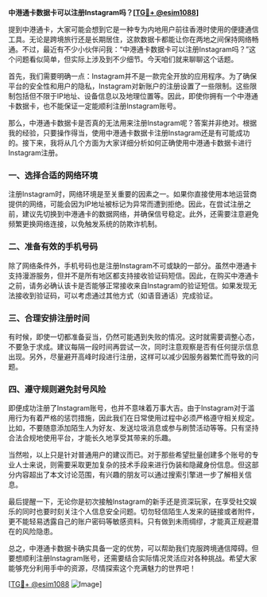 **中港通卡数据卡可以注册Instagram吗？[[TG💪+ @esim1088](https://t.me/s/esim1088)]**

提到中港通卡，大家可能会想到它是一种专为内地用户前往香港时使用的便捷通信工具。无论是跨境旅行还是长期居住，这款数据卡都能让你在两地之间保持网络畅通。不过，最近有不少小伙伴问我：“中港通卡数据卡可以注册Instagram吗？”这个问题看似简单，但实际上涉及到不少细节。今天咱们就来聊聊这个话题。

首先，我们需要明确一点：Instagram并不是一款完全开放的应用程序。为了确保平台的安全性和用户的隐私，Instagram对新账户的注册设置了一些限制。这些限制包括但不限于IP地址、设备信息以及地理位置等。因此，即使你拥有一个中港通卡数据卡，也不能保证一定能顺利注册Instagram账号。

那么，中港通卡数据卡是否真的无法用来注册Instagram呢？答案并非绝对。根据我的经验，只要操作得当，使用中港通卡数据卡注册Instagram还是有可能成功的。接下来，我将从几个方面为大家详细分析如何正确使用中港通卡数据卡进行Instagram注册。

### **一、选择合适的网络环境**

注册Instagram时，网络环境是至关重要的因素之一。如果你直接使用本地运营商提供的网络，可能会因为IP地址被标记为异常而遭到拒绝。因此，在尝试注册之前，建议先切换到中港通卡的数据网络，并确保信号稳定。此外，还需要注意避免频繁更换网络连接，以免触发系统的防欺诈机制。

### **二、准备有效的手机号码**

除了网络条件外，手机号码也是注册Instagram不可或缺的一部分。虽然中港通卡支持漫游服务，但并不是所有地区都支持接收验证码短信。因此，在购买中港通卡之前，请务必确认该卡是否能够正常接收来自Instagram的验证短信。如果发现无法接收到验证码，可以考虑通过其他方式（如语音通话）完成验证。

### **三、合理安排注册时间**

有时候，即使一切都准备妥当，仍然可能遇到失败的情况。这时就需要调整心态，不要急于求成。建议每隔一段时间再尝试一次，同时注意观察是否有任何提示信息出现。另外，尽量避开高峰时段进行注册，这样可以减少因服务器繁忙而导致的问题。

### **四、遵守规则避免封号风险**

即便成功注册了Instagram账号，也并不意味着万事大吉。由于Instagram对于滥用行为有着严格的惩罚措施，因此我们在日常使用过程中必须严格遵守相关规定。比如，不要随意添加陌生人为好友、发送垃圾消息或参与刷赞活动等等。只有坚持合法合规地使用平台，才能长久地享受其带来的乐趣。

当然啦，以上只是针对普通用户的建议而已。对于那些希望批量创建多个账号的专业人士来说，则需要采取更加复杂的技术手段来进行伪装和隐藏身份信息。但这部分内容超出了本文讨论范围，有兴趣的朋友可以通过搜索引擎进一步了解相关信息。

最后提醒一下，无论你是初次接触Instagram的新手还是资深玩家，在享受社交娱乐的同时也要时刻关注个人信息安全问题。切勿轻信陌生人发来的链接或者附件，更不能轻易透露自己的账户密码等敏感资料。只有做到未雨绸缪，才能真正规避潜在的风险隐患。

总之，中港通卡数据卡确实具备一定的优势，可以帮助我们克服跨境通信障碍。但要想顺利注册Instagram账号，还需要结合实际情况灵活应对各种挑战。希望大家能够充分利用手中的资源，尽情探索这个充满魅力的世界吧！

[[TG💪+ @esim1088](https://t.me/s/esim1088) ![Image](https://i.postimg.cc/4NQfJmqS/Snipaste-2025-05-13-00-14-12.png)]